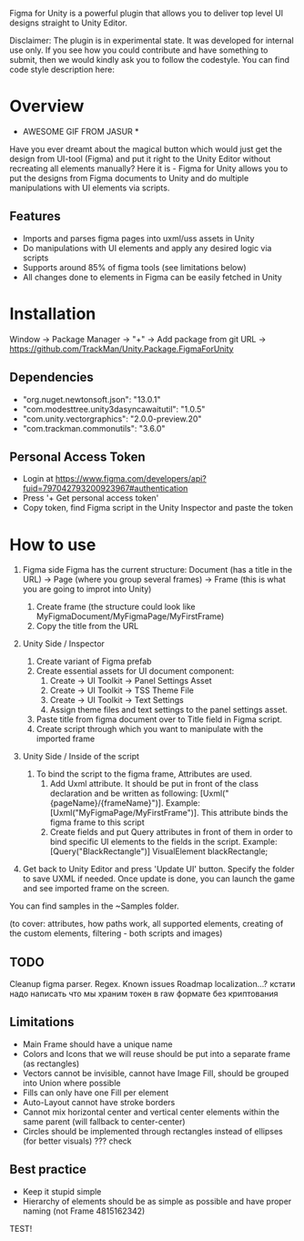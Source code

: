 Figma for Unity is a powerful plugin that allows you to deliver top level UI designs straight to Unity Editor.

Disclaimer: The plugin is in experimental state. It was developed for internal use only. If you see how you could contribute and have something to submit, then we would kindly ask you to follow the codestyle. You can find code style description here: <link>

# Overview

* AWESOME GIF FROM JASUR *

Have you ever dreamt about the magical button which would just get the design from UI-tool (Figma) and put it right to the Unity Editor without recreating all elements manually? Here it is - Figma for Unity allows you to put the designs from Figma documents to Unity and do multiple manipulations with UI elements via scripts.  

## Features
- Imports and parses figma pages into uxml/uss assets in Unity
- Do manipulations with UI elements and apply any desired logic via scripts
- Supports around 85% of figma tools (see limitations below)
- All changes done to elements in Figma can be easily fetched in Unity 

# Installation
Window -> Package Manager -> "+" -> Add package from git URL -> https://github.com/TrackMan/Unity.Package.FigmaForUnity

## Dependencies
- "org.nuget.newtonsoft.json": "13.0.1"
- "com.modesttree.unity3dasyncawaitutil": "1.0.5"
- "com.unity.vectorgraphics": "2.0.0-preview.20"
- "com.trackman.commonutils": "3.6.0"

## Personal Access Token
- Login at https://www.figma.com/developers/api?fuid=797042793200923967#authentication
- Press '+ Get personal access token'
- Copy token, find Figma script in the Unity Inspector and paste the token

# How to use

1. Figma side
Figma has the current structure: Document (has a title in the URL) -> Page (where you group several frames) -> Frame (this is what you are going to improt into Unity)
    1. Create frame (the structure could look like MyFigmaDocument/MyFigmaPage/MyFirstFrame)
    2. Copy the title from the URL

2. Unity Side / Inspector
    1. Create variant of Figma prefab
    2. Create essential assets for UI document component:
        1. Create -> UI Toolkit -> Panel Settings Asset
        2. Create -> UI Toolkit -> TSS Theme File
        3. Create -> UI Toolkit -> Text Settings
        4. Assign theme files and text settings to the panel settings asset.
    3. Paste title from figma document over to Title field in Figma script.
    4. Create script through which you want to manipulate with the imported frame

3. Unity Side / Inside of the script
    1. To bind the script to the figma frame, Attributes are used.
        1. Add Uxml attribute. It should be put in front of the class declaration and be written as following: [Uxml("{pageName}/{frameName}")]. Example: [Uxml("MyFigmaPage/MyFirstFrame")]. This attribute binds the figma frame to this script
        2. Create fields and put Query attributes in front of them in order to bind specific UI elements to the fields in the script. Example: [Query("BlackRectangle")] VisualElement blackRectangle;

4. Get back to Unity Editor and press 'Update UI' button. Specify the folder to save UXML if needed. Once update is done, you can launch the game and see imported frame on the screen.

You can find samples in the ~Samples folder.

(to cover: attributes, how paths work, all supported elements, creating of the custom elements, filtering - both scripts and images)

## TODO
Cleanup figma parser. Regex.
Known issues
Roadmap
localization...?
кстати надо написать что мы храним токен в raw формате без криптования

## Limitations
- Main Frame should have a unique name
- Colors and Icons that we will reuse should be put into a separate frame (as rectangles)
- Vectors cannot be invisible, cannot have Image Fill, should be grouped into Union where possible
- Fills can only have one Fill per element
- Auto-Layout cannot have stroke borders
- Cannot mix horizontal center and vertical center elements within the same parent (will fallback to center-center)
- Circles should be implemented through rectangles instead of ellipses (for better visuals) ??? check

## Best practice
- Keep it stupid simple
- Hierarchy of elements should be as simple as possible and have proper naming (not Frame 4815162342)

TEST!

